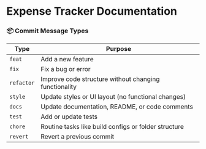 # Expense Tracker Documentation

### 📦 Commit Message Types

| Type       | Purpose                                                  |
|------------|----------------------------------------------------------|
| `feat`     | Add a new feature                                        |
| `fix`      | Fix a bug or error                                       |
| `refactor` | Improve code structure without changing functionality    |
| `style`    | Update styles or UI layout (no functional changes)       |
| `docs`     | Update documentation, README, or code comments           |
| `test`     | Add or update tests                                      |
| `chore`    | Routine tasks like build configs or folder structure     | |
| `revert`   | Revert a previous commit                                 |
